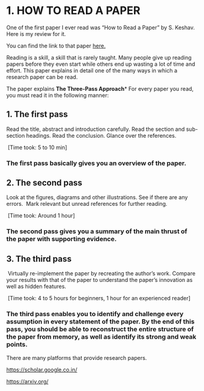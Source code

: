 # 1. HOW TO READ A PAPER

One of the first paper I ever read was “How to Read a Paper” by S. Keshav. Here is my review for it.

You can find the link to that paper [here.](http://ccr.sigcomm.org/online/files/p83-keshavA.pdf)

Reading is a skill, a skill that is rarely taught. Many people give up reading papers before they even start while others end up wasting a lot of time and effort. This paper explains in detail one of the many ways in which a research paper can be read.

The paper explains **The Three-Pass Approach***
For every paper you read, you must read it in the following manner:

## 1. The first pass
Read the title, abstract and introduction carefully.
 Read the section and sub-section headings.
 Read the conclusion.
 Glance over the references.

​ [Time took: 5 to 10 min]

### The first pass basically gives you an overview of the paper.

## 2. The second pass
Look at the figures, diagrams and other illustrations. See if there are any errors.
​ Mark relevant but unread references for further reading.

​ [Time took: Around 1 hour]

### The second pass gives you a summary of the main thrust of the paper with supporting evidence.

## 3. The third pass
​ Virtually re-implement the paper by recreating the author’s work.
 Compare your results with that of the paper to understand the paper’s innovation as well as hidden features.

​ [Time took: 4 to 5 hours for beginners, 1 hour for an experienced reader]

### The third pass enables you to identify and challenge every assumption in every statement of the paper. By the end of this pass, you should be able to reconstruct the entire structure of the paper from memory, as well as identify its strong and weak points.

There are many platforms that provide research papers.

https://scholar.google.co.in/

https://arxiv.org/
